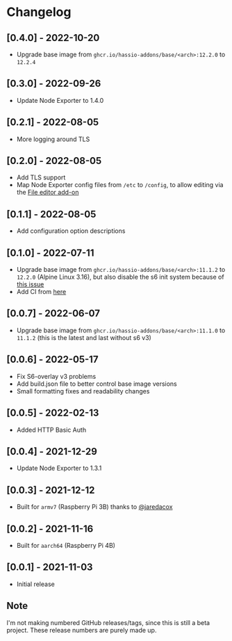# Changelog

## [0.4.0] - 2022-10-20

- Upgrade base image from `ghcr.io/hassio-addons/base/<arch>:12.2.0` to `12.2.4`

## [0.3.0] - 2022-09-26

- Update Node Exporter to 1.4.0

## [0.2.1] - 2022-08-05

- More logging around TLS

## [0.2.0] - 2022-08-05

- Add TLS support
- Map Node Exporter config files from `/etc` to `/config`, to allow editing via the [File editor add-on](https://github.com/home-assistant/addons/tree/master/configurator)

## [0.1.1] - 2022-08-05

- Add configuration option descriptions

## [0.1.0] - 2022-07-11

- Upgrade base image from `ghcr.io/hassio-addons/base/<arch>:11.1.2` to `12.2.0` (Alpine Linux 3.16), but also disable the s6 init system because of [this issue](https://github.com/home-assistant/supervisor/issues/3642)
- Add CI from [here](https://github.com/hassio-addons/addon-glances/blob/main/.github/workflows/ci.yaml)

## [0.0.7] - 2022-06-07

- Upgrade base image from `ghcr.io/hassio-addons/base/<arch>:11.1.0` to `11.1.2` (this is the latest and last without s6 v3)

## [0.0.6] - 2022-05-17

- Fix S6-overlay v3 problems
- Add build.json file to better control base image versions
- Small formatting fixes and readability changes

## [0.0.5] - 2022-02-13

- Added HTTP Basic Auth

## [0.0.4] - 2021-12-29

- Update Node Exporter to 1.3.1

## [0.0.3] - 2021-12-12

- Built for `armv7` (Raspberry Pi 3B) thanks to [@jaredacox](https://github.com/jaredacox)

## [0.0.2] - 2021-11-16

- Built for `aarch64` (Raspberry Pi 4B)

## [0.0.1] - 2021-11-03

- Initial release

## Note

I'm not making numbered GitHub releases/tags, since this is still a beta project. These release numbers are purely made up.
